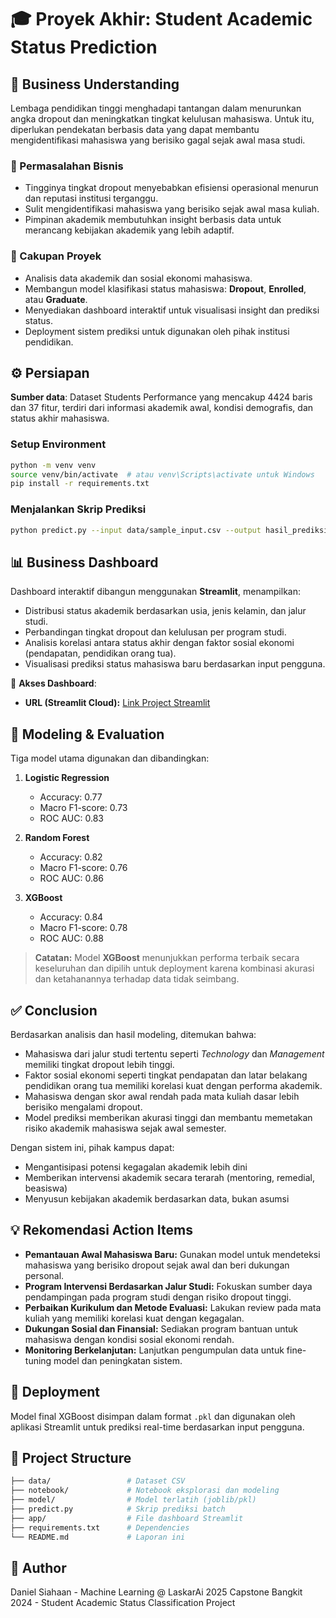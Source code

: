 # 🎓 Proyek Akhir: Student Academic Status Prediction

## 🧠 Business Understanding

Lembaga pendidikan tinggi menghadapi tantangan dalam menurunkan angka dropout dan meningkatkan tingkat kelulusan mahasiswa. Untuk itu, diperlukan pendekatan berbasis data yang dapat membantu mengidentifikasi mahasiswa yang berisiko gagal sejak awal masa studi.

### 🌟 Permasalahan Bisnis

- Tingginya tingkat dropout menyebabkan efisiensi operasional menurun dan reputasi institusi terganggu.
- Sulit mengidentifikasi mahasiswa yang berisiko sejak awal masa kuliah.
- Pimpinan akademik membutuhkan insight berbasis data untuk merancang kebijakan akademik yang lebih adaptif.

### 📌 Cakupan Proyek

- Analisis data akademik dan sosial ekonomi mahasiswa.
- Membangun model klasifikasi status mahasiswa: **Dropout**, **Enrolled**, atau **Graduate**.
- Menyediakan dashboard interaktif untuk visualisasi insight dan prediksi status.
- Deployment sistem prediksi untuk digunakan oleh pihak institusi pendidikan.

## ⚙️ Persiapan

**Sumber data**: Dataset Students Performance yang mencakup 4424 baris dan 37 fitur, terdiri dari informasi akademik awal, kondisi demografis, dan status akhir mahasiswa.

### Setup Environment

```bash
python -m venv venv
source venv/bin/activate  # atau venv\Scripts\activate untuk Windows
pip install -r requirements.txt
```

### Menjalankan Skrip Prediksi

```bash
python predict.py --input data/sample_input.csv --output hasil_prediksi.csv
```

## 📊 Business Dashboard

Dashboard interaktif dibangun menggunakan **Streamlit**, menampilkan:

- Distribusi status akademik berdasarkan usia, jenis kelamin, dan jalur studi.
- Perbandingan tingkat dropout dan kelulusan per program studi.
- Analisis korelasi antara status akhir dengan faktor sosial ekonomi (pendapatan, pendidikan orang tua).
- Visualisasi prediksi status mahasiswa baru berdasarkan input pengguna.

🔑 **Akses Dashboard**:

- **URL (Streamlit Cloud):** [Link Project Streamlit](https://share.streamlit.io/your-app-link)

## 🤖 Modeling & Evaluation

Tiga model utama digunakan dan dibandingkan:

1. **Logistic Regression**

   - Accuracy: 0.77
   - Macro F1-score: 0.73
   - ROC AUC: 0.83

2. **Random Forest**

   - Accuracy: 0.82
   - Macro F1-score: 0.76
   - ROC AUC: 0.86

3. **XGBoost**

   - Accuracy: 0.84
   - Macro F1-score: 0.78
   - ROC AUC: 0.88

> **Catatan:** Model **XGBoost** menunjukkan performa terbaik secara keseluruhan dan dipilih untuk deployment karena kombinasi akurasi dan ketahanannya terhadap data tidak seimbang.

## ✅ Conclusion

Berdasarkan analisis dan hasil modeling, ditemukan bahwa:

- Mahasiswa dari jalur studi tertentu seperti _Technology_ dan _Management_ memiliki tingkat dropout lebih tinggi.
- Faktor sosial ekonomi seperti tingkat pendapatan dan latar belakang pendidikan orang tua memiliki korelasi kuat dengan performa akademik.
- Mahasiswa dengan skor awal rendah pada mata kuliah dasar lebih berisiko mengalami dropout.
- Model prediksi memberikan akurasi tinggi dan membantu memetakan risiko akademik mahasiswa sejak awal semester.

Dengan sistem ini, pihak kampus dapat:

- Mengantisipasi potensi kegagalan akademik lebih dini
- Memberikan intervensi akademik secara terarah (mentoring, remedial, beasiswa)
- Menyusun kebijakan akademik berdasarkan data, bukan asumsi

## 💡 Rekomendasi Action Items

- **Pemantauan Awal Mahasiswa Baru:** Gunakan model untuk mendeteksi mahasiswa yang berisiko dropout sejak awal dan beri dukungan personal.
- **Program Intervensi Berdasarkan Jalur Studi:** Fokuskan sumber daya pendampingan pada program studi dengan risiko dropout tinggi.
- **Perbaikan Kurikulum dan Metode Evaluasi:** Lakukan review pada mata kuliah yang memiliki korelasi kuat dengan kegagalan.
- **Dukungan Sosial dan Finansial:** Sediakan program bantuan untuk mahasiswa dengan kondisi sosial ekonomi rendah.
- **Monitoring Berkelanjutan:** Lanjutkan pengumpulan data untuk fine-tuning model dan peningkatan sistem.

## 🚀 Deployment

Model final XGBoost disimpan dalam format `.pkl` dan digunakan oleh aplikasi Streamlit untuk prediksi real-time berdasarkan input pengguna.

## 📂 Project Structure

```bash
├── data/                 # Dataset CSV
├── notebook/             # Notebook eksplorasi dan modeling
├── model/                # Model terlatih (joblib/pkl)
├── predict.py            # Skrip prediksi batch
├── app/                  # File dashboard Streamlit
├── requirements.txt      # Dependencies
└── README.md             # Laporan ini
```

## 👥 Author

Daniel Siahaan - Machine Learning @ LaskarAi 2025
Capstone Bangkit 2024 - Student Academic Status Classification Project
